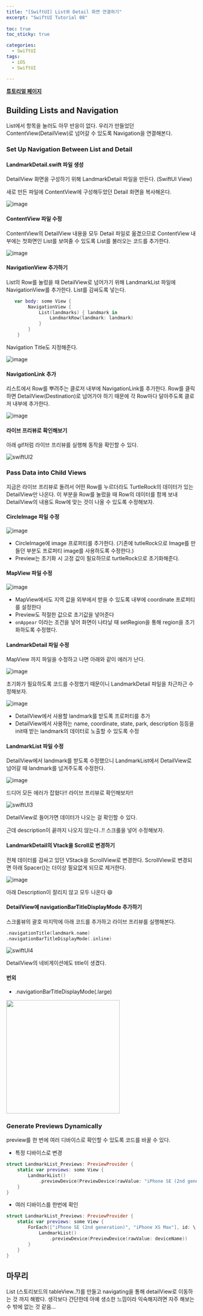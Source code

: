 ```yaml
---
title: "[SwiftUI] List와 Detail 화면 연결하기"
excerpt: "SwiftUI Tutorial 08"
  
toc: true
toc_sticky: true

categories:
  - SwiftUI
tags:
  - iOS
  - SwiftUI

---
```


**[튜토리얼 페이지](https://developer.apple.com/tutorials/swiftui/building-lists-and-navigation)**

## Building Lists and Navigation

List에서 항목을 눌러도 아무 반응이 없다. 우리가 만들었던 ContentView(DetailView)로 넘어갈 수 있도록 Navigation을 연결해본다.

### Set Up Navigation Between List and Detail

#### LandmarkDetail.swift 파일 생성

DetailView 화면을 구성하기 위해 LandmarkDetail 파일을 만든다. (SwiftUI View)

새로 만든 파일에 ContentView에 구성해두었던 Detail 화면을 복사해온다.

![image](https://user-images.githubusercontent.com/22000470/181425083-178ed74d-a1e8-40ca-b407-816a7f63c6d4.png)

#### ContentView 파일 수정

ContentView의 DetailView 내용을 모두 Detail 파일로 옮겼으므로 ContentView 내부에는 첫화면인 List를 보여줄 수 있도록 List를 불러오는 코드를 추가한다.

![image](https://user-images.githubusercontent.com/22000470/181425336-12def2cc-6d05-40e0-99af-699ff930ca70.png)

#### NavigationView 추가하기
List의 Row를 눌렀을 때 DetailView로 넘어가기 위해 LandmarkList 파일에 NavigationView를 추가한다. List를 감싸도록 넣는다.

```swift
   var body: some View {
        NavigationView {
            List(landmarks) { landmark in
                LandmarkRow(landmark: landmark)
            }
        }
    }
```

Navigation Title도 지정해준다.

![image](https://user-images.githubusercontent.com/22000470/181425801-01c23f55-8e05-486b-9252-1365ef3014bd.png)

#### NavigationLink 추가
리스트에서 Row를 뿌려주는 클로저 내부에 NavigationLink를 추가한다. Row를 클릭하면 DetailView(Destination)로 넘어가야 하기 때문에 각 Row마다 달아주도록 클로저 내부에 추가한다.

![image](https://user-images.githubusercontent.com/22000470/181426166-03991148-25e8-4b8d-a3ef-3821a797221c.png)

#### 라이브 프리뷰로 확인해보기

아래 gif처럼 라이브 프리뷰를 실행해 동작을 확인할 수 있다.

![swiftUI2](https://user-images.githubusercontent.com/22000470/181426450-813d6bc1-4ece-4ecb-83c9-599133db543c.gif)

### Pass Data into Child Views

지금은 라이브 프리뷰로 돌려서 어떤 Row를 누르더라도 TurtleRock의 데이터가 있는 DetailView만 나온다.
이 부분을 Row를 눌렀을 때 Row의 데이터를 함께 보내 DetailView의 내용도 Row에 맞는 것이 나올 수 있도록 수정해보자.

#### CircleImage 파일 수정

![image](https://user-images.githubusercontent.com/22000470/181427336-a139cbda-d530-4997-99dc-16c67d8be40c.png)

- CircleImage에 image 프로퍼티를 추가한다. (기존에 tutleRock으로 Image를 만들던 부분도 프로퍼티 image를 사용하도록 수정한다.)
- Preview는 초기화 시 고정 값이 필요하므로 turtleRock으로 초기화해준다.

#### MapView 파일 수정

![image](https://user-images.githubusercontent.com/22000470/181427886-edcdfd8e-8e9a-46aa-a652-c0f024f72289.png)

- MapView에서도 지역 값을 외부에서 받을 수 있도록 내부에 coordinate 프로퍼티를 설정한다
- Preview도 적절한 값으로 초기값을 넣어준다
- `onAppear` 이라는 조건을 넣어 화면이 나타날 때 setRegion을 통해 region을 초기화하도록 수정했다.

#### LandmarkDetail 파일 수정

MapView 까지 파일을 수정하고 나면 아래와 같이 에러가 난다.

![image](https://user-images.githubusercontent.com/22000470/181428544-30e1d290-2a2c-4034-bf45-a0e5b1c90160.png)

초기화가 필요하도록 코드를 수정했기 때문이니 LandmarkDetail 파일을 차근차근 수정해보자.

![image](https://user-images.githubusercontent.com/22000470/181429123-f102906f-e2e2-4709-aa60-75d63256a048.png)

- DetailView에서 사용할 landmark를 받도록 프로퍼티를 추가
- DetailView에서 사용하는 name, coordinate, state, park, description 등등을 init때 받는 landmark의 데이터로 노출할 수 있도록 수정

#### LandmarkList 파일 수정

DetailView에서 landmark를 받도록 수정했으니 LandmarkList에서 DetailView로 넘어갈 때 landmark를 넘겨주도록 수정한다.

![image](https://user-images.githubusercontent.com/22000470/181429467-36f9eeb1-2c22-492f-b801-8a1e698dff52.png)

드디어 모든 에러가 잡혔다!! 라이브 프리뷰로 확인해보자!!

![swiftUI3](https://user-images.githubusercontent.com/22000470/181430013-33799ba7-728e-42c9-9e58-dca6087bc556.gif)


DetailView로 들어가면 데이터가 나오는 걸 확인할 수 있다.

근데 description이 끝까지 나오지 않는다..!! 스크롤을 넣어 수정해보자.

#### LandmarkDetail의 Vtack을 Scroll로 변경하기

전체 데이터를 감싸고 있던 VStack을 ScrollView로 변경한다. ScrollView로 변경되면 아래 Spacer()는 더이상 필요없게 되므로 제거한다.

![image](https://user-images.githubusercontent.com/22000470/181430253-59b7d814-387b-4808-b205-ff9531f3cc02.png)

아래 Description이 잘리지 않고 모두 나온다 😄 

#### DetailView에 navigationBarTitleDisplayMode 추가하기

스크롤뷰의 괄호 마지막에 아래 코드를 추가하고 라이브 프리뷰를 실행해본다.

```swift
.navigationTitle(landmark.name)
.navigationBarTitleDisplayMode(.inline)
```

![swiftUI4](https://user-images.githubusercontent.com/22000470/181430613-6cd2301e-653d-4d0a-ba66-f6faabe1a08b.gif)

DetailView의 네비게이션에도 title이 생겼다.

#### 번외

- .navigationBarTitleDisplayMode(.large)

<img src="https://user-images.githubusercontent.com/22000470/181430710-a75a0c49-2054-46e1-b154-9bb906ed1c4b.png" width="300">

### Generate Previews Dynamically
preview를 한 번에 여러 디바이스로 확인할 수 있도록 코드를 바꿀 수 있다.

- 특정 디바이스로 변경
```swift
struct LandmarkList_Previews: PreviewProvider {
    static var previews: some View {
        LandmarkList()
            .previewDevice(PreviewDevice(rawValue: "iPhone SE (2nd generation)"))
    }
}
```

- 여러 디바이스를 한번에 확인
```swift
struct LandmarkList_Previews: PreviewProvider {
    static var previews: some View {
        ForEach(["iPhone SE (2nd generation)", "iPhone XS Max"], id: \.self) { deviceName in
            LandmarkList()
                .previewDevice(PreviewDevice(rawValue: deviceName))
        }
    }
}
```

## 마무리

List (스토리보드의 tableView..?)를 만들고 navigating을 통해 detailView로 이동하는 것 까지 해봤다. 생각보다 간단한데 아예 생소한 느낌이라 익숙해지려면 자주 해보는 수 밖에 없는 것 같음...
